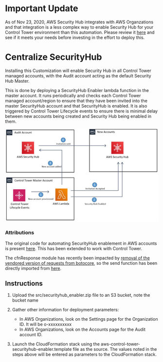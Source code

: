# Important Update

As of Nov 23, 2020, AWS Security Hub integrates with AWS Organzations and that integration is a less complex way to enable Security Hub for your Control Tower environment than this automation.  Please review it [here](https://aws.amazon.com/about-aws/whats-new/2020/11/aws-security-hub-integrates-with-aws-organizations-for-simplified-security-posture-management/) and see if it meets your needs before investing in the effort to deploy this. 

# Centralize SecurityHub

Installing this Customization will enable Security Hub in all Control Tower managed accounts, with the Audit account acting as the default Security Hub Master.

This is done by deploying a SecurityHub Enabler lambda function in the master account. It runs periodically and checks each Control Tower managed account/region to ensure that they have been invited into the master SecurityHub account and that SecurityHub is enabled.  It is also triggered by Control Tower Lifecycle events to ensure there is minimal delay between new accounts being created and Security Hub being enabled in them.

![Logical Flow](docs/images/SecurityHub.png)

### Attributions

The original code for automating SecurityHub enablement in AWS accounts is present [here](https://github.com/awslabs/aws-securityhub-multiaccount-scripts). This has been extended to work with Control Tower.

The cfnResponse module has recently been impacted by [removal of the vendored version of requests from botocore](https://aws.amazon.com/blogs/developer/removing-the-vendored-version-of-requests-from-botocore/), so the send function has been directly imported from [here](https://docs.aws.amazon.com/AWSCloudFormation/latest/UserGuide/cfn-lambda-function-code-cfnresponsemodule.html).

## Instructions

1. Upload the src/securityhub_enabler.zip file to an S3 bucket, note the bucket name
1. Gather other information for deployment parameters:

    - In AWS Organizations, look on the Settings page for the Organization ID.  It will be o-xxxxxxxxxx
    - In AWS Organizations, look on the Accounts page for the Audit account ID.

1. Launch the CloudFormation stack using the aws-control-tower-securityhub-enabler.template file as the source.  The values noted in the steps above will be entered as parameters to the CloudFormation stack.  
